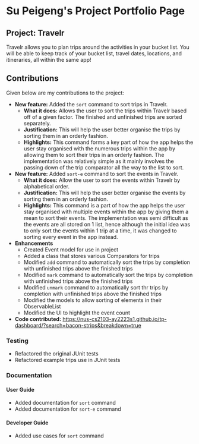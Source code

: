 # Su Peigeng's Project Portfolio Page

## Project: Travelr
Travelr allows you to plan trips around the activities in your bucket list. You will be able to keep track of your 
bucket list, travel dates, locations, and itineraries, all within the same app!

## Contributions
Given below are my contributions to the project:
- **New feature:** Added the `sort` command to sort trips in Travelr.
  - **What it does:** Allows the user to sort the trips within Travelr based off of a given factor. 
    The finished and unfinished trips are sorted separately.
  - **Justification:** This will help the user better organise the trips by sorting them in an orderly fashion.
  - **Highlights:** This command forms a key part of how the app helps the user stay organised with the numerous trips 
    within the app by allowing them to sort their trips in an orderly fashion. The implementation was relatively simple
    as it mainly involves the passing down of the trip comparator all the way to the list to sort.
- **New feature:** Added `sort-e` command to sort the events in Travelr.
  - **What it does:** Allow the user to sort the events within Travelr by alphabetical order.
  - **Justification:** This will help the user better organise the events by sorting them in an orderly fashion.
  - **Highlights:** This command is a part of how the app helps the user stay organised with multiple events within the
    app by giving them a mean to sort their events. The implementation was semi difficult as the events are all stored 
    on 1 list, hence although the initial idea was to only sort the events within 1 trip at a time, it was changed to 
    sorting every event in the app instead.
- **Enhancements**
  - Created Event model for use in project
  - Added a class that stores various Comparators for trips
  - Modified `add` command to automatically sort the trips by completion with unfinished trips above the finished trips
  - Modified `mark` command to automatically sort the trips by completion with unfinished trips above the finished trips
  - Modified `unmark` command to automatically sort thr trips by completion with unfinished trips above the finished trips
  - Modified the models to allow sorting of elements in their ObservableList
  - Modified the UI to highlight the event count
- **Code contributed:** https://nus-cs2103-ay2223s1.github.io/tp-dashboard/?search=bacon-strips&breakdown=true


### Testing
- Refactored the original JUnit tests
- Refactored example trips use in JUnit tests

### Documentation
#### User Guide
- Added documentation for `sort` command
- Added documentation for `sort-e` command
#### Developer Guide
- Added use cases for `sort` command
